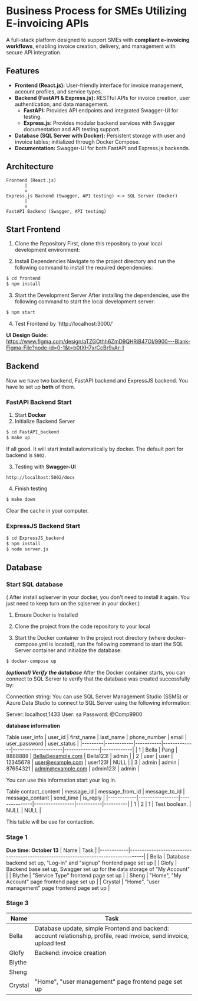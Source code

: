 # Business Process for SMEs Utilizing E-invoicing APIs  

A full-stack platform designed to support SMEs with **compliant e-invoicing workflows**, enabling invoice creation, delivery, and management with secure API integration.  

## Features  
- **Frontend (React.js):** User-friendly interface for invoice management, account profiles, and service types.  
- **Backend (FastAPI & Express.js):** RESTful APIs for invoice creation, user authentication, and data management.  
  - **FastAPI:** Provides API endpoints and integrated Swagger-UI for testing.  
  - **Express.js:** Provides modular backend services with Swagger documentation and API testing support.  
- **Database (SQL Server with Docker):** Persistent storage with user and invoice tables; initialized through Docker Compose.  
- **Documentation:** Swagger-UI for both FastAPI and Express.js backends.  

## Architecture  
```plaintext
Frontend (React.js)
       |
       v
Express.js Backend (Swagger, API testing) <-> SQL Server (Docker)
       |
       v
FastAPI Backend (Swagger, API testing)
```

## Start Frontend
1. Clone the Repository
First, clone this repository to your local development environment:

2. Install Dependencies
Navigate to the project directory and run the following command to install the required dependencies:

```bash
$ cd frontend
$ npm install
```


3. Start the Development Server
After installing the dependencies, use the following command to start the local development server:

```bash
$ npm start
```
4. Test Frontend by 'http://localhost:3000/'


**UI Design Guide:** https://www.figma.com/design/aTZGOthh6ZmD9QHRiB47OI/9900---Blank-Figma-File?node-id=0-1&t=b0tXH7xrCcBr9vAr-1

## Backend
Now we have two backend, FastAPI backend and ExpressJS backend. You have to set up **both** of them.
### FastAPI Backend Start
1. Start **Docker**
2. Initialize Backend Server

```bash
$ cd FastAPI_backend
$ make up
```
If all good. It will start install automatically by docker. The default port for backend is `5002`.

3. Testing with **Swagger-UI**

`http://localhost:5002/docs`

4. Finish testing
```bash
$ make down
```
Clear the cache in your computer.

### ExpressJS Backend Start
```bash
$ cd ExpressJS_backend
$ npm install
$ node server.js
```

## Database
### Start SQL database 
( After install sqlserver in your docker, you don't need to install it again. You just need to keep turn on the sqlserver in your docker.)

1. Ensure Docker is Installed

2. Clone the project from the code repository to your local

3. Start the Docker container
In the project root directory (where docker-compose.yml is located), run the following command to start the SQL Server container and initialize the database:

```bash
$ docker-compose up
```

***(optional) Verify the database***
After the Docker container starts, you can connect to SQL Server to verify that the database was created successfully by:

Connection string: You can use SQL Server Management Studio (SSMS) or Azure Data Studio to connect to SQL Server using the following information:

Server: localhost,1433
User: sa
Password: @Comp9900


**database information**

Table user_info
| user_id | first_name | last_name | phone_number | email               | user_password | user_status |
|---------|------------|-----------|--------------|---------------------|---------------|-------------|
| 1       | Bella      | Pang      | 8888888      | Bella@example.com   | Bella123!     | admin       |
| 2       | user       | user      | 12345678     | user@example.com    | user123!      | NULL        |
| 3       | admin      | admin     | 87654321     | admin@example.com   | admin123!     | admin       |

You can use this information start your log in.

Table contact_content
| message_id | message_from_id | message_to_id | message_contant | send_time | is_reply |
|------------|-----------------|---------------|-----------------|-----------|----------|
| 1          | 2               | 1             | Test boolean.   | NULL      | NULL     |

This table will be use for contaction.

### Stage 1 

**Due time: October 13**
| Name       | Task                                                                               |
|------------|------------------------------------------------------------------------------------|
| Bella      | Database backend set up, "Log-in" and "signup" frontend page set up                |
| Glofy      | Backend base set up, Swagger set up for the data storage of "My Account"           |
| Blythe     | "Service Type" frontend page set up                                                |
| Sheng      | "Home", "My Account" page frontend page set up                                     |
| Crystal    | "Home", "user management" page frontend page set up                                |

### Stage 3
| Name       | Task                                                                               |
|------------|------------------------------------------------------------------------------------|
| Bella      | Database update, simple Frontend and backend: account relationship, profile, read invoice, send invoice, upload test              |
| Glofy      | Backend: invoice creation           |
| Blythe     |                                            |
| Sheng      |                                     |
| Crystal    | "Home", "user management" page frontend page set up                                |
